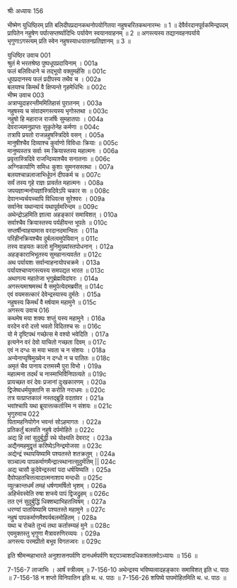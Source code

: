 श्रीः
अध्यायः 156

भीष्मेण युधिष्ठिरम् प्रति बलिदीपप्रदानकथनोपयोगितया नहुषचरितकथनारम्भः ॥ 1 ॥ देवैर्वरदानपूर्वकमिन्द्रपदम् प्रापितेन नहुषेण पर्पात्सप्तर्ष्यादिभिः पर्यायेण स्वयानवाहनम् ॥ 2 ॥ अगस्त्यस्य तद्यानवहनपर्याये भृगुणाऽगस्त्यम् प्रति स्वेन नहुषस्याधःपातनप्रतिज्ञानम् ॥ 3 ॥

युधिष्ठिर उवाच 	001  
श्रुतं मे भरतश्रेष्ठ पुष्पधूपप्रदायिनाम् ।	001a  
फलं बलिविधाने च तद्भूयो वक्तुमर्हसि ॥	001c  
धूपप्रदानस्य फलं प्रदीपस्य तथैव च ।	002a  
बलयश्च किमर्थं वै क्षिप्यन्ते गृहमेधिभिः ॥	002c  
भीष्म उवाच 	003  
अत्राप्युदाहरन्तीममितिहासं पुरातनम् ।	003a  
नहुषस्य च संवादमगस्त्यस्य भृगोस्तथा ॥	003c  
नहुषो हि महाराज राजर्षिः सुमहातपाः ।	004a  
देवराज्यमनुप्राप्तः सुकृतेनेह कर्मणा ॥	004c  
तत्रापि प्रयतो राजन्नहुषस्त्रिदिवे वसन् ।	005a  
मानुषीश्चैव दिव्याश्च कुर्वाणो विविधाः क्रियाः ॥	005c  
मानुष्यस्तत्र सर्वाः स्म क्रियास्तस्य महात्मनः ।	006a  
प्रवृत्तास्त्रिदिवे राजन्दिव्याश्चैव सनातनाः ॥	006c  
अग्निकार्याणि समिधः कुशाः सुमनसस्तथा ।	007a  
बलयश्चान्नलाजाभिर्धूपनं दीपकर्म च ॥	007c  
सर्वं तस्य गृहे राज्ञः प्रावर्तत महात्मनः ।	008a  
जपयज्ञान्मनोयज्ञांस्त्रिदिवेऽपि चकार सः ॥	008c  
देवानभ्यर्चयच्चापि विधिवत्स सुरेश्वरः ।	009a  
सर्वानेव यथान्यायं यथापूर्वमरिन्दम ॥	009c  
अथेन्द्रोऽहमिति ज्ञात्वा अहङ्कारं समाविशत् ।	010a  
सर्वाश्चैव क्रियास्तस्य पर्यहीयन्त भूपतेः ॥	010c  
सप्तर्षीन्वाहयामास वरदानदमान्वितः ।	011a  
परिहीनक्रियश्चैव दुर्बलत्वमुपेयिवान् ॥	011c  
तस्य वाहयतः कालो मुनिमुख्यांस्तपोधनान् ।	012a  
अहङ्काराभिभूतस्य सुमहानत्यवर्तत ॥	012c  
अथ पर्यायशः सर्वान्वाहनायोपचक्रमे ।	013a  
पर्यायश्चाप्यगस्त्यस्य समपद्यत भारत ॥	013c  
अथागत्य महातेजा भृगुर्ब्रह्मविदांवरः ।	014a  
अगस्त्यमाश्रमस्थं वै समुपेत्येदमब्रवीत् ॥	014c  
एवं वयमसत्कारं देवेन्द्रस्यास्य दुर्मतेः ।	015a  
नहुषस्य किमर्थं वै मर्षयाम महामुने ॥	015c  
अगस्त्य उवाच 	016  
कथमेष मया शक्यः शप्तुं यस्य महामुने ।	016a  
वरदेन वरो दत्तो भवतो विदितश्च सः ॥	016c  
यो मे दृष्टिपथं गच्छेत्स मे वश्यो भवेदिति ।	017a  
इत्यनेन वरं देवो याचितो गच्छता दिवम् ॥	017c  
एवं न दग्धः स मया भवता च न संशयः ।	018a  
अन्येनाप्यृषिमुख्येन न दग्धो न च पातितः ॥	018c  
अमृतं चैव पानाय दत्तमस्मै पुरा विभो ।	019a  
महात्मना तदर्थं च नास्माभिर्विनिपात्यते ॥	019c  
प्रायच्छत वरं देवः प्रजानां दुःखकारणम् ।	020a  
द्विजेष्वधर्मयुक्तानि स करोति नराधमः ॥	020c  
तत्र यत्प्राप्तकालं नस्तद्ब्रूहि वदतांवर ।	021a  
भवांश्चापि यथा ब्रूयात्तत्कर्तास्मि न संशयः ॥	021c  
भृगुरुवाच 	022  
पितामहनियोगेन भवन्तं सोऽहमागतः ।	022a  
प्रतिकर्तुं बलवति नहुषे दर्पमोहिते ॥	022c  
अद्य हि त्वां सुदुर्बुद्धी रथे योक्ष्यति देवराट् ।	023a  
अद्यैनमहमुद्वृत्तं करिष्येऽनिन्द्रमोजसा ॥	023c  
अद्येन्द्रं स्थापयिष्यामि पश्यतस्ते शतक्रतुम् ।	024a  
सञ्चाल्य पापकर्माणमैन्द्रात्स्थानात्सुदुर्मतिम् ||	024c  
अद्य चासौ कुदेवेन्द्रस्त्वां पदा धर्षयिष्यति ।	025a  
दैवोपहतचित्तत्वादात्मनाशाय मन्दधीः ॥	025c  
व्युत्क्रान्तधर्मं तमहं धर्षणामर्षितो भृशम् ।	026a  
अहिर्भवस्वेति रुषा शप्स्ये पापं द्विजद्रुहम् ॥	026c  
तत एनं सुदुर्बुद्धिं धिक्शब्दाभिहतत्विषम् ।	027a  
धरण्यां पातयिष्यामि पश्यतस्ते महामुने ॥	027c  
नहुषं पापकर्माणमैश्वर्यबलमोहितम् ।	028a  
यथा च रोचते तुभ्यं तथा कर्तास्म्यहं मुने ॥	028c  
एवमुक्तस्तु भृगुणा मैत्रावरुणिरव्ययः ।	029a  
अगस्त्यः परमप्रीतो बभूव विगतज्वरः ॥ 	029c  

इति श्रीमन्महाभारते अनुशासनपर्वणि दानधर्मपर्वणि षट्पञ्चाशदधिकशततमोऽध्यायः ॥ 156 ॥

7-156-7 लाजाभिः । आर्षं स्त्रीत्वम् ॥ 7-156-10 अथेन्द्रस्य भविष्यत्वादहङ्कारः समाविशत् इति ध. पाठः ॥ 7-156-18 न शप्तो विनिपातिन इति थ. ध. पाठः ॥ 7-156-26 शपिष्ये पापमोहितमिति थ. ध. पाठः ॥
